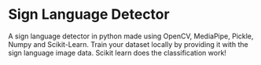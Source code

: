 # Sign Language Detector
A sign language detector in python made using OpenCV, MediaPipe, Pickle, Numpy and Scikit-Learn.
Train your dataset locally by providing it with the sign language image data. Scikit learn does the classification work!
